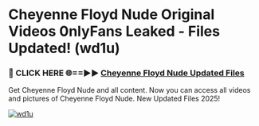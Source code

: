# Cheyenne Floyd Nude Original Videos 0nlyFans Leaked - Files Updated! (wd1u)

<h3>🔴 CLICK HERE 🌐==►► <a href="https://tinyurl.com/y5r63du9" rel="nofollow">Cheyenne Floyd Nude Updated Files</a></h3>

Get Cheyenne Floyd Nude and all content. Now you can access all videos and pictures of Cheyenne Floyd Nude. New Updated Files 2025!

[![wd1u](https://i.imgur.com/UVo9nyh.gif)](https://tinyurl.com/y5r63du9)